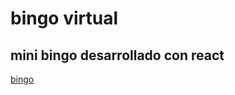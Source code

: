 # bingo virtual

## mini bingo desarrollado con react

[bingo](https://bingo.maximilianocortes.tech)

